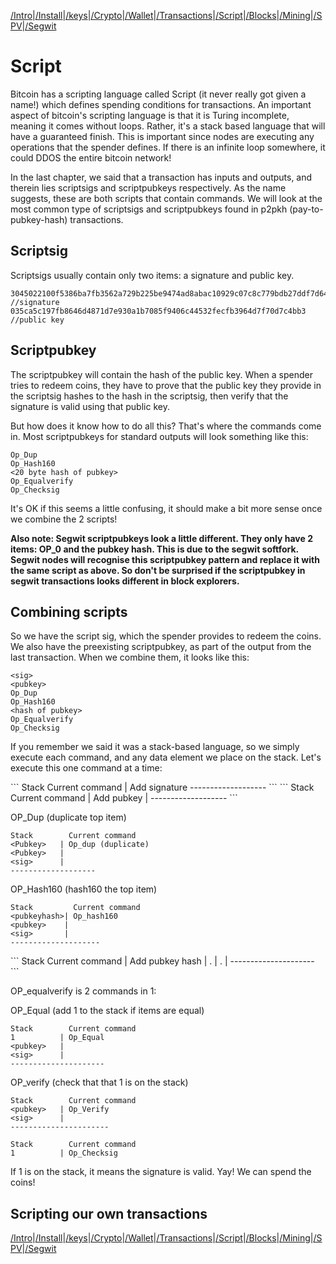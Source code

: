 [/Intro](/index.md)|[/Install](/install.md)|[/keys](/keys.md)|[/Crypto](ecc.md)|[/Wallet](wallet.md)|[/Transactions](transactions.md)|[/Script](script.md)|[/Blocks](blocks.md)|[/Mining](/mining.md)|[/SPV](spv.md)|[/Segwit](segwit.md)

# Script 

Bitcoin has a scripting language called Script (it never really got given a name!) which defines spending conditions for transactions. An important aspect of bitcoin's scripting language is that it is Turing incomplete, meaning it comes without loops. Rather, it's a stack based language that will have a guaranteed finish. This is important since nodes are executing any operations that the spender defines. If there is an infinite loop somewhere, it could DDOS the entire bitcoin network!

In the last chapter, we said that a transaction has inputs and outputs, and therein lies scriptsigs and scriptpubkeys respectively. As the name suggests, these are both scripts that contain commands. We will look at the most common type of scriptsigs and scriptpubkeys found in p2pkh (pay-to-pubkey-hash) transactions.

## Scriptsig

Scriptsigs usually contain only two items: a signature and public key.

```
3045022100f5386ba7fb3562a729b225be9474ad8abac10929c07c8c779bdb27ddf7d64ba90220244fe1e912481a1711a5a048b59b73a4c3961121edf040b81152c7729b6507dd0121 //signature
035ca5c197fb8646d4871d7e930a1b7085f9406c44532fecfb3964d7f70d7c4bb3 //public key
```

## Scriptpubkey

The scriptpubkey will contain the hash of the public key. When a spender tries to redeem coins, they have to prove that the public key they provide in the scriptsig hashes to the hash in the scriptsig, then verify that the signature is valid using that public key.

But how does it know how to do all this? That's where the commands come in. Most scriptpubkeys for standard outputs will look something like this:

```
Op_Dup
Op_Hash160
<20 byte hash of pubkey>
Op_Equalverify
Op_Checksig
```

It's OK if this seems a little confusing, it should make a bit more sense once we combine the 2 scripts!

**Also note: Segwit scriptpubkeys look a little different. They only have 2 items: OP_0 and the pubkey hash. This is due to the segwit softfork. Segwit nodes will recognise this scriptpubkey pattern and replace it with the same script as above. So don't be surprised if the scriptpubkey in segwit transactions looks different in block explorers.**

## Combining scripts

So we have the script sig, which the spender provides to redeem the coins. We also have the preexisting scriptpubkey, as part of the output from the last transaction. When we combine them, it looks like this:

```
<sig>
<pubkey>
Op_Dup
Op_Hash160
<hash of pubkey>
Op_Equalverify
Op_Checksig
```
If you remember we said it was a stack-based language, so we simply execute each command, and any data element we place on the stack. Let's execute this one command at a time:

<sig>
```
Stack        Current command   
<sig>      | Add signature
-------------------
```

<pubkey>
```
Stack        Current command
<Pubkey>   | Add pubkey
<sig>      |
-------------------
```

OP_Dup (duplicate top item)
 ```
Stack        Current command
<Pubkey>   | Op_dup (duplicate) 
<Pubkey>   |
<sig>      |
-------------------
  ```
  
OP_Hash160 (hash160 the top item)
```
Stack         Current command
<pubkeyhash>| Op_hash160
<pubkey>    |
<sig>       |
--------------------
```
  
 <pubkeyhash>
```
Stack         Current command
<pubkeyhash>| Add pubkey hash
<pubkeyhash>|
<pubkey>.   |
<sig>.      |
---------------------
 ```

OP_equalverify is 2 commands in 1: 

OP_Equal (add 1 to the stack if items are equal)
```
Stack        Current command
1          | Op_Equal
<pubkey>   |
<sig>      |
---------------------
```

OP_verify (check that that 1 is on the stack)
```
Stack        Current command
<pubkey>   | Op_Verify
<sig>      |
----------------------

Stack        Current command
1          | Op_Checksig

```

If 1 is on the stack, it means the signature is valid. Yay! We can spend the coins! 

## Scripting our own transactions



[/Intro](/index.md)|[/Install](/install.md)|[/keys](/keys.md)|[/Crypto](ecc.md)|[/Wallet](wallet.md)|[/Transactions](transactions.md)|[/Script](script.md)|[/Blocks](blocks.md)|[/Mining](/mining.md)|[/SPV](spv.md)|[/Segwit](segwit.md)
